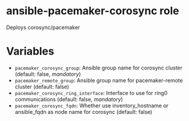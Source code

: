 ansible-pacemaker-corosync role
===============================

Deploys corosync/pacemaker

# Variables

- `pacemaker_corosync_group`: Ansible group name for corosync cluster (default: false, *mandatory*)
- `pacemaker_remote_group`: Ansible group name for pacemaker-remote cluster (default: false)
- `pacemaker_corosync_ring_interface`: Interface to use for ring0 communications (default: false, *mandatory*)
- `pacemaker_corosync_fqdn`: Whether use inventory_hostname or ansible_fqdn as node name for corosync (default: false)
